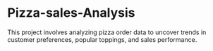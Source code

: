 # Pizza-sales-Analysis
This project involves analyzing pizza order data to uncover trends in customer preferences, popular toppings, and sales performance.
